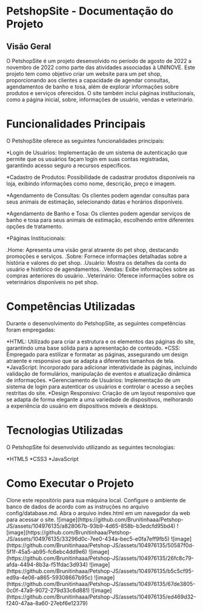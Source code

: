 <h1>PetshopSite - Documentação do Projeto</h1>
<h2>Visão Geral</h2>
O PetshopSite é um projeto desenvolvido no período de agosto de 2022 a novembro de 2022 como parte das atividades associadas à UNINOVE. Este projeto tem como objetivo criar um website para um pet shop, proporcionando aos clientes a capacidade de agendar consultas, agendamentos de banho e tosa, além de explorar informações sobre produtos e serviços oferecidos. O site também inclui páginas institucionais, como a página inicial, sobre, informações de usuário, vendas e veterinário.

<h1>Funcionalidades Principais</h1>
O PetshopSite oferece as seguintes funcionalidades principais:

*Login de Usuários: Implementação de um sistema de autenticação que permite que os usuários façam login em suas contas registradas, garantindo acesso seguro a recursos específicos.

*Cadastro de Produtos: Possibilidade de cadastrar produtos disponíveis na loja, exibindo informações como nome, descrição, preço e imagem.

*Agendamento de Consultas: Os clientes podem agendar consultas para seus animais de estimação, selecionando datas e horários disponíveis.

*Agendamento de Banho e Tosa: Os clientes podem agendar serviços de banho e tosa para seus animais de estimação, escolhendo entre diferentes opções de tratamento.

*Páginas Institucionais:

.Home: Apresenta uma visão geral atraente do pet shop, destacando promoções e serviços.
.Sobre: Fornece informações detalhadas sobre a história e valores do pet shop.
.Usuário: Mostra os detalhes da conta do usuário e histórico de agendamentos.
.Vendas: Exibe informações sobre as compras anteriores do usuário.
.Veterinário: Oferece informações sobre os veterinários disponíveis no pet shop.

<h1>Competências Utilizadas</h1>
Durante o desenvolvimento do PetshopSite, as seguintes competências foram empregadas:

*HTML: Utilizado para criar a estrutura e os elementos das páginas do site, garantindo uma base sólida para a apresentação de conteúdo.
*CSS: Empregado para estilizar e formatar as páginas, assegurando um design atraente e responsivo que se adapta a diferentes tamanhos de tela.
*JavaScript: Incorporado para adicionar interatividade às páginas, incluindo validação de formulários, manipulação de eventos e atualização dinâmica de informações.
*Gerenciamento de Usuários: Implementação de um sistema de login para autenticar os usuários e controlar o acesso a seções restritas do site.
*Design Responsivo: Criação de um layout responsivo que se adapta de forma elegante a uma variedade de dispositivos, melhorando a experiência do usuário em dispositivos móveis e desktops.

<h1>Tecnologias Utilizadas</h1>
O PetshopSite foi desenvolvido utilizando as seguintes tecnologias:

*HTML5
*CSS3
*JavaScript

<h1>Como Executar o Projeto</h1>
Clone este repositório para sua máquina local.
Configure o ambiente de banco de dados de acordo com as instruções no arquivo config/database.md.
Abra o arquivo index.html em um navegador da web para acessar o site.
![image](https://github.com/Brunitinhaaa/Petshop-JS/assets/104976135/a828067b-93b9-4d65-858b-b3edcfd95bd4)
![image](https://github.com/Brunitinhaaa/Petshop-JS/assets/104976135/33296d0c-7ee0-434a-bec5-e0fa7eff9fb5)
![image](https://github.com/Brunitinhaaa/Petshop-JS/assets/104976135/50587f0d-5f1f-45a5-ab95-fc6ebc4dd9e6)
![image](https://github.com/Brunitinhaaa/Petshop-JS/assets/104976135/26fc8c79-afda-4494-8b3a-f51fdac3d934)
![image](https://github.com/Brunitinhaaa/Petshop-JS/assets/104976135/b5c5cf95-ed9a-4e06-a865-59308667b95c)
![image](https://github.com/Brunitinhaaa/Petshop-JS/assets/104976135/67de3805-0c0f-47a9-9072-279d33c6d881)
![image](https://github.com/Brunitinhaaa/Petshop-JS/assets/104976135/ed469d32-f240-47aa-8a60-27ebf6e12379)



